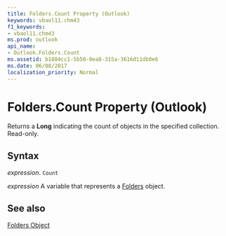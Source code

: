 ```yaml
---
title: Folders.Count Property (Outlook)
keywords: vbaol11.chm43
f1_keywords:
- vbaol11.chm43
ms.prod: outlook
api_name:
- Outlook.Folders.Count
ms.assetid: b1884cc1-5b50-0ea8-315a-3616d11db0e6
ms.date: 06/08/2017
localization_priority: Normal
---
```



# Folders.Count Property (Outlook)

Returns a  **Long** indicating the count of objects in the specified collection. Read-only.


## Syntax

_expression_. `Count`

_expression_ A variable that represents a [Folders](./Outlook.Folders.md) object.


## See also


[Folders Object](Outlook.Folders.md)

